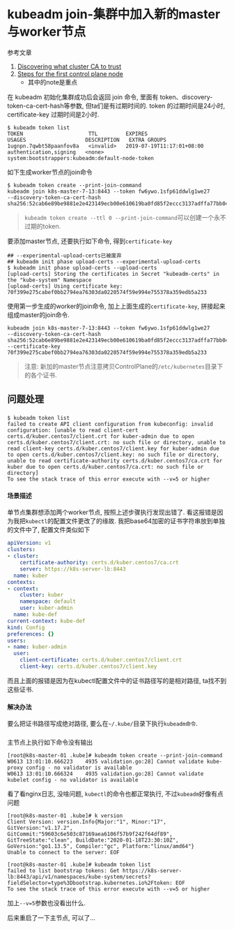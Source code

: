 # kubeadm join-集群中加入新的master与worker节点

参考文章

1. [Discovering what cluster CA to trust](https://kubernetes.io/docs/reference/setup-tools/kubeadm/kubeadm-join/#discovering-what-cluster-ca-to-trust)
2. [Steps for the first control plane node](https://kubernetes.io/docs/setup/independent/high-availability/#steps-for-the-first-control-plane-node)
    - 其中的note是重点

在 kubeadm 初始化集群成功后会返回 join 命令, 里面有 token、discovery-token-ca-cert-hash等参数, 但ta们是有过期时间的. token 的过期时间是24小时, certificate-key 过期时间是2小时.

```log
$ kubeadm token list
TOKEN                     TTL         EXPIRES                     USAGES                   DESCRIPTION   EXTRA GROUPS
1ugnpn.7qwbt58paanfov8a   <invalid>   2019-07-19T11:17:01+08:00   authentication,signing   <none>        system:bootstrappers:kubeadm:default-node-token
```

如下生成worker节点的join命令

```log
$ kubeadm token create --print-join-command
kubeadm join k8s-master-7-13:8443 --token fw6ywo.1sfp61ddwlg1we27     --discovery-token-ca-cert-hash sha256:52cab6e89be9881e2e423149ecb00e610619ba0fd85f2eccc3137adffa77bb04
```

> `kubeadm token create --ttl 0 --print-join-command`可以创建一个永不过期的token.

要添加master节点, 还要执行如下命令, 得到`certificate-key`

```log
## --experimental-upload-certs已被废弃
## kubeadm init phase upload-certs --experimental-upload-certs
$ kubeadm init phase upload-certs --upload-certs
[upload-certs] Storing the certificates in Secret "kubeadm-certs" in the "kube-system" Namespace
[upload-certs] Using certificate key:
70f399e275cabef0bb2794ea76303da0220574f59e994e755378a359edb5a233
```

使用第一步生成的worker的join命令, 加上上面生成的`certificate-key`, 拼接起来组成master的join命令.

```log
kubeadm join k8s-master-7-13:8443 --token fw6ywo.1sfp61ddwlg1we27     --discovery-token-ca-cert-hash sha256:52cab6e89be9881e2e423149ecb00e610619ba0fd85f2eccc3137adffa77bb04 --certificate-key 70f399e275cabef0bb2794ea76303da0220574f59e994e755378a359edb5a233
```

> 注意: 新加的master节点注意拷贝ControlPlane的`/etc/kubernetes`目录下的各个证书.

## 问题处理

### 

```log
$ kubeadm token list
failed to create API client configuration from kubeconfig: invalid configuration: [unable to read client-cert certs.d/kuber.centos7/client.crt for kuber-admin due to open certs.d/kuber.centos7/client.crt: no such file or directory, unable to read client-key certs.d/kuber.centos7/client.key for kuber-admin due to open certs.d/kuber.centos7/client.key: no such file or directory, unable to read certificate-authority certs.d/kuber.centos7/ca.crt for kuber due to open certs.d/kuber.centos7/ca.crt: no such file or directory]
To see the stack trace of this error execute with --v=5 or higher
```

#### 场景描述

单节点集群想添加两个worker节点, 按照上述步骤执行发现出错了. 看这报错是因为我把`kubectl`的配置文件更改了的缘故. 我把base64加密的证书字符串放到单独的文件中了, 配置文件类似如下

```yaml
apiVersion: v1
clusters:
- cluster:
    certificate-authority: certs.d/kuber.centos7/ca.crt
    server: https://k8s-server-lb:8443
  name: kuber
contexts:
- context:
    cluster: kuber
    namespace: default
    user: kuber-admin
  name: kube-def
current-context: kube-def
kind: Config
preferences: {}
users:
- name: kuber-admin
  user:
    client-certificate: certs.d/kuber.centos7/client.crt
    client-key: certs.d/kuber.centos7/client.key
```

而且上面的报错是因为在kubectl配置文件中的证书路径写的是相对路径, ta找不到这些证书.

#### 解决办法

要么把证书路径写成绝对路径, 要么在`~/.kube/`目录下执行`kubeadm命令`.

###

主节点上执行如下命令没有输出

```log
[root@k8s-master-01 .kube]# kubeadm token create --print-join-command
W0613 13:01:10.666223    4935 validation.go:28] Cannot validate kube-proxy config - no validator is available
W0613 13:01:10.666324    4935 validation.go:28] Cannot validate kubelet config - no validator is available
```

看了看nginx日志, 没啥问题, `kubectl`的命令也都正常执行, 不过`kubeadm`好像有点问题

```log
[root@k8s-master-01 .kube]# k version
Client Version: version.Info{Major:"1", Minor:"17", GitVersion:"v1.17.2", GitCommit:"59603c6e503c87169aea6106f57b9f242f64df89", GitTreeState:"clean", BuildDate:"2020-01-18T23:30:10Z", GoVersion:"go1.13.5", Compiler:"gc", Platform:"linux/amd64"}
Unable to connect to the server: EOF
```

```log
[root@k8s-master-01 .kube]# kubeadm token list
failed to list bootstrap tokens: Get https://k8s-server-lb:8443/api/v1/namespaces/kube-system/secrets?fieldSelector=type%3Dbootstrap.kubernetes.io%2Ftoken: EOF
To see the stack trace of this error execute with --v=5 or higher
```

加上`--v=5`参数也没看出什么.

后来重启了一下主节点, 可以了...
